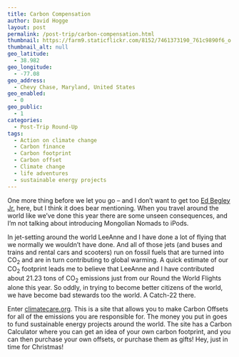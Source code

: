 ```yaml
---
title: Carbon Compensation
author: David Hogge
layout: post
permalink: /post-trip/carbon-compensation.html
thumbnail: https://farm9.staticflickr.com/8152/7461373190_761c9890f6_o
thumbnail_alt: null
geo_latitude:
  - 38.982
geo_longitude:
  - -77.08
geo_address:
  - Chevy Chase, Maryland, United States
geo_enabled:
  - 0
geo_public:
  - 1
categories:
  - Post-Trip Round-Up
tags:
  - Action on climate change
  - Carbon finance
  - Carbon footprint
  - Carbon offset
  - Climate change
  - life adventures
  - sustainable energy projects
---
```

One more thing before we let you go &#8211; and I don&#8217;t want to get too [Ed Begley Jr.][1] here, but I think it does bear mentioning. When you travel around the world like we&#8217;ve done this year there are some unseen consequences, and I&#8217;m not talking about introducing Mongolian Nomads to iPods. 

In jet-setting around the world LeeAnne and I have done a lot of flying that we normally we wouldn&#8217;t have done. And all of those jets (and buses and trains and rental cars and scooters) run on fossil fuels that are turned into CO<sub>2</sub> and are in turn contributing to global warming. A quick estimate of our CO<sub>2</sub> footprint leads me to believe that LeeAnne and I have contributed about 21.23 tons of CO<sub>2</sub> emissions just from our Round the World Flights alone this year. So oddly, in trying to become better citizens of the world, we have become bad stewards too the world. A Catch-22 there. 

Enter [climatecare.org][2]. This is a site that allows you to make Carbon Offsets for all of the emissions you are responsible for. The money you put in goes to fund sustainable energy projects around the world. The site has a Carbon Calculator where you can get an idea of your own carbon footprint, and you can then purchase your own offsets, or purchase them as gifts! Hey, just in time for Christmas!

 [1]: http://www.edbegley.com/environment/
 [2]: http://www.climatecare.org